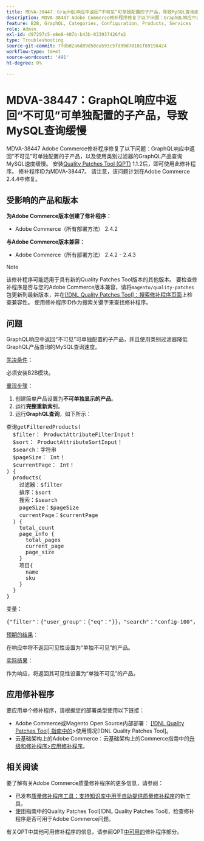 ```yaml
---
title: MDVA-38447：GraphQL响应中返回“不可见”可单独配置的子产品，导致MySQL查询缓慢
description: MDVA-38447 Adobe Commerce修补程序修复了以下问题：GraphQL响应中返回“不可见”可单独配置的子产品，以及使用类别过滤器的GraphQL产品查询MySQL速度缓慢。 安装[Quality Patches Tool (QPT)](https://experienceleague.adobe.com/en/docs/commerce-operations/tools/quality-patches-tool/quality-patches-tool-to-self-serve-quality-patches) 1.1.2后，即可使用此修补程序。 修补程序ID为MDVA-38447。 请注意，该问题计划在Adobe Commerce 2.4.4中修复。
feature: B2B, GraphQL, Categories, Configuration, Products, Services
role: Admin
exl-id: d97297c5-e8e8-407b-b43b-033937426fe2
type: Troubleshooting
source-git-commit: 7fdb02a6d89d50ea593c5fd99d78101f89198424
workflow-type: tm+mt
source-wordcount: '491'
ht-degree: 0%

---
```


# MDVA-38447：GraphQL响应中返回“不可见”可单独配置的子产品，导致MySQL查询缓慢

MDVA-38447 Adobe Commerce修补程序修复了以下问题：GraphQL响应中返回“不可见”可单独配置的子产品，以及使用类别过滤器的GraphQL产品查询MySQL速度缓慢。 安装[Quality Patches Tool (QPT)](https://experienceleague.adobe.com/en/docs/commerce-operations/tools/quality-patches-tool/quality-patches-tool-to-self-serve-quality-patches) 1.1.2后，即可使用此修补程序。 修补程序ID为MDVA-38447。 请注意，该问题计划在Adobe Commerce 2.4.4中修复。

## 受影响的产品和版本

**为Adobe Commerce版本创建了修补程序：**

* Adobe Commerce（所有部署方法） 2.4.2

**与Adobe Commerce版本兼容：**

* Adobe Commerce（所有部署方法） 2.4.2 - 2.4.3

>[!NOTE]
>
>该修补程序可能适用于具有新的Quality Patches Tool版本的其他版本。 要检查修补程序是否与您的Adobe Commerce版本兼容，请将`magento/quality-patches`包更新到最新版本，并在[[!DNL Quality Patches Tool]：搜索修补程序页面](https://experienceleague.adobe.com/en/docs/commerce-operations/tools/quality-patches-tool/quality-patches-tool-to-self-serve-quality-patches)上检查兼容性。 使用修补程序ID作为搜索关键字来查找修补程序。

## 问题

GraphQL响应中返回“不可见”可单独配置的子产品，并且使用类别过滤器降低GraphQL产品查询的MySQL查询速度。

<u>先决条件</u>：

必须安装B2B模块。

<u>重现步骤</u>：

1. 创建简单产品设置为&#x200B;**不可单独显示的产品**。
1. 运行&#x200B;**完整重新索引**。
1. 运行&#x200B;**GraphQL查询**，如下所示：

<pre>查询getFilteredProducts(
  $filter： ProductAttributeFilterInput！
  $sort： ProductAttributeSortInput！
  $search：字符串
  $pageSize： Int！
  $currentPage： Int！
) &lbrace;
  products(
    过滤器：$filter
    排序：$sort
    搜索：$search
    pageSize：$pageSize
    currentPage：$currentPage
  ) &lbrace;
    total_count
    page_info &lbrace;
      total_pages
      current_page
      page_size
    &rbrace;
    项目&lbrace;
      name
      sku
    &rbrace;
  &rbrace;
&rbrace;</pre>

变量：

<pre>{"filter"：{"user_group"：{"eq"："}}，"search"："config-100"，"sort"：{}，"pageSize"：200，"currentPage"：1}
</pre>

<u>预期的结果</u>：

在响应中将不返回可见性设置为“单独不可见”的产品。

<u>实际结果</u>：

作为响应，将返回其可见性设置为“单独不可见”的产品。

## 应用修补程序

要应用单个修补程序，请根据您的部署类型使用以下链接：

* Adobe Commerce或Magento Open Source内部部署： [[!DNL Quality Patches Tool] 指南中的](/help/tools/quality-patches-tool/usage.md)>使用情况[!DNL Quality Patches Tool]。
* 云基础架构上的Adobe Commerce：云基础架构上的Commerce指南中的[升级和修补程序>应用修补程序](https://experienceleague.adobe.com/docs/commerce-cloud-service/user-guide/develop/upgrade/apply-patches.html)。

## 相关阅读

要了解有关Adobe Commerce质量修补程序的更多信息，请参阅：

* 已发布[质量修补程序工具：支持知识库中用于自助提供质量修补程序](https://experienceleague.adobe.com/en/docs/commerce-operations/tools/quality-patches-tool/quality-patches-tool-to-self-serve-quality-patches)的新工具。
* [使用](/help/tools/quality-patches-tool/patches-available-in-qpt/check-patch-for-magento-issue-with-magento-quality-patches.md)指南中的Quality Patches Tool[!DNL Quality Patches Tool]，检查修补程序是否可用于Adobe Commerce问题。

有关QPT中其他可用修补程序的信息，请参阅QPT[中可用的](https://experienceleague.adobe.com/tools/commerce-quality-patches/index.html)修补程序部分。

